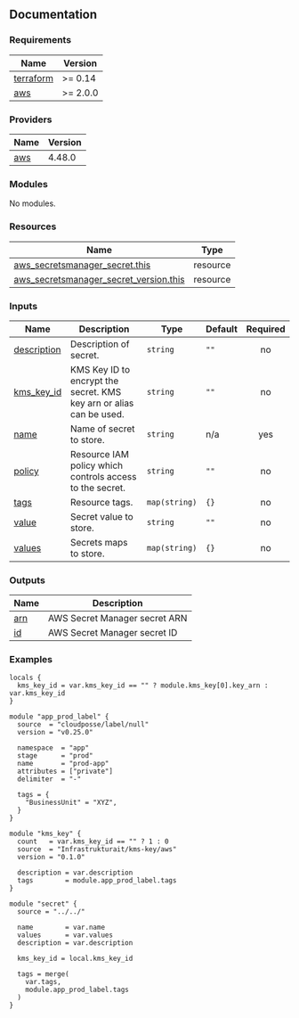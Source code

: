 <!-- BEGIN_TF_DOCS -->
## Documentation


### Requirements

| Name | Version |
|------|---------|
| <a name="requirement_terraform"></a> [terraform](#requirement\_terraform) | >= 0.14 |
| <a name="requirement_aws"></a> [aws](#requirement\_aws) | >= 2.0.0 |

### Providers

| Name | Version |
|------|---------|
| <a name="provider_aws"></a> [aws](#provider\_aws) | 4.48.0 |

### Modules

No modules.

### Resources

| Name | Type |
|------|------|
| [aws_secretsmanager_secret.this](https://registry.terraform.io/providers/hashicorp/aws/latest/docs/resources/secretsmanager_secret) | resource |
| [aws_secretsmanager_secret_version.this](https://registry.terraform.io/providers/hashicorp/aws/latest/docs/resources/secretsmanager_secret_version) | resource |

### Inputs

| Name | Description | Type | Default | Required |
|------|-------------|------|---------|:--------:|
| <a name="input_description"></a> [description](#input\_description) | Description  of secret. | `string` | `""` | no |
| <a name="input_kms_key_id"></a> [kms\_key\_id](#input\_kms\_key\_id) | KMS Key ID to encrypt the secret. KMS key arn or alias can be used. | `string` | `""` | no |
| <a name="input_name"></a> [name](#input\_name) | Name of secret to store. | `string` | n/a | yes |
| <a name="input_policy"></a> [policy](#input\_policy) | Resource IAM policy which controls access to the secret. | `string` | `""` | no |
| <a name="input_tags"></a> [tags](#input\_tags) | Resource tags. | `map(string)` | `{}` | no |
| <a name="input_value"></a> [value](#input\_value) | Secret value to store. | `string` | `""` | no |
| <a name="input_values"></a> [values](#input\_values) | Secrets maps to store. | `map(string)` | `{}` | no |

### Outputs

| Name | Description |
|------|-------------|
| <a name="output_arn"></a> [arn](#output\_arn) | AWS Secret Manager secret ARN |
| <a name="output_id"></a> [id](#output\_id) | AWS Secret Manager secret ID |

### Examples

```hcl
locals {
  kms_key_id = var.kms_key_id == "" ? module.kms_key[0].key_arn : var.kms_key_id
}

module "app_prod_label" {
  source  = "cloudposse/label/null"
  version = "v0.25.0"

  namespace  = "app"
  stage      = "prod"
  name       = "prod-app"
  attributes = ["private"]
  delimiter  = "-"

  tags = {
    "BusinessUnit" = "XYZ",
  }
}

module "kms_key" {
  count   = var.kms_key_id == "" ? 1 : 0
  source  = "Infrastrukturait/kms-key/aws"
  version = "0.1.0"

  description = var.description
  tags        = module.app_prod_label.tags
}

module "secret" {
  source = "../../"

  name        = var.name
  values      = var.values
  description = var.description

  kms_key_id = local.kms_key_id

  tags = merge(
    var.tags,
    module.app_prod_label.tags
  )
}
```

<!-- END_TF_DOCS -->
